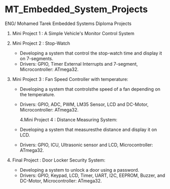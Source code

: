 # MT_Embedded_System_Projects

ENG/ Mohamed Tarek Embedded Systems Diploma Projects

1. Mini Project 1 : A Simple Vehicle's Monitor Control System

2. Mini Project 2 : Stop-Watch
   - Developing a system that control the stop-watch time and display it on 7-segments.
   - Drivers: GPIO, Timer External Interrupts and 7-segment, Microcontroller: ATmega32.

3. Mini Project 3 : Fan Speed Controller with temperature:
   - Developing a system that controlsthe speed of a fan depending on the temperature.
   - Drivers: GPIO, ADC, PWM, LM35 Sensor, LCD and DC-Motor, Microcontroller: ATmega32.

     4.Mini Project 4 : Distance Measuring System:
   - Developing a system that measuresthe distance and display it on LCD.
   - Drivers: GPIO, ICU, Ultrasonic sensor and LCD, Microcontroller: ATmega32.

5. Final Project : Door Locker Security System:
   - Developing a system to unlock a door using a password.
   - Drivers: GPIO, Keypad, LCD, Timer, UART, I2C, EEPROM, Buzzer, and DC-Motor, Microcontroller: ATmega32.
